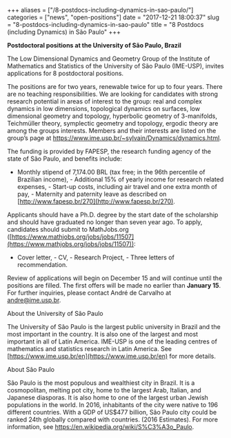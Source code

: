 +++
aliases = ["/8-postdocs-including-dynamics-in-sao-paulo/"]
categories = ["news", "open-positions"]
date = "2017-12-21 18:00:37"
slug = "8-postdocs-including-dynamics-in-sao-paulo"
title = "8 Postdocs (including Dynamics) in São Paulo"
+++

**Postdoctoral positions at the University of São Paulo, Brazil**

The Low Dimensional Dynamics and Geometry Group of the Institute of
Mathematics and Statistics of the University of São Paulo (IME-USP),
invites applications for 8 postdoctoral positions.

The positions are for two years, renewable twice for up to four years.
There are no teaching responsibilities. We are looking for candidates
with strong research potential in areas of interest to the group: real
and complex dynamics in low dimensions, topological dynamics on
surfaces, low dimensional geometry and topology, hyperbolic geometry of
3-manifolds, Teichmüller theory, symplectic geometry and topology,
ergodic theory are among the groups interests. Members and their
interests are listed on the group’s page at
<https://www.ime.usp.br/~sylvain/Dynamics/dynamics.html>.

The funding is provided by FAPESP, the research funding agency of the
state of São Paulo, and benefits include:

- Monthly stipend of 7,174.00 BRL (tax free; in the 96th percentile of
Brazilian income), - Additional 15% of yearly income for research
related expenses, - Start-up costs, including air travel and one extra
month of pay, - Maternity and paternity leave as described on
[http://www.fapesp.br/270](http://www.fapesp.br/270).

Applicants should have a Ph.D. degree by the start date of the
scholarship and should have graduated no longer than seven year ago. To
apply, candidates should submit to MathJobs.org
([https://www.mathjobs.org/jobs/jobs/11507](https://www.mathjobs.org/jobs/jobs/11507)):

- Cover letter, - CV, - Research Project, - Three letters of
recommendation.

Review of applications will begin on December 15 and will continue until
the positions are filled. The first offers will be made no earlier than
**January 15**. For further inquiries, please
contact André de Carvalho at [andre@ime.usp.br](andre@ime.usp.br).

About the University of São Paulo

The University of São Paulo is the largest public university in Brazil
and the most important in the country. It is also one of the largest and
most important in all of Latin America. IME-USP is one of the leading
centres of mathematics and statistics research in Latin America. See
[https://www.ime.usp.br/en](https://www.ime.usp.br/en) for more details.

About São Paulo

São Paulo is the most populous and wealthiest city in Brazil. It is a
cosmopolitan, melting pot city, home to the largest Arab, Italian, and
Japanese diasporas. It is also home to one of the largest urban Jewish
populations in the world. In 2016, inhabitants of the city were native
to 196 different countries. With a GDP of US$477 billion, São Paulo city
could be ranked 24th globally compared with countries. (2016 Estimates).
For more information, see
<https://en.wikipedia.org/wiki/S%C3%A3o_Paulo>.
